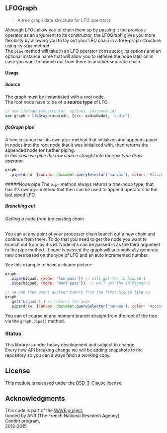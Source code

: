 ## LFOGraph

> A tree graph data structure for LFO operators

Although LFOs allow you to chain them up by passing it the previous operator as an argument to its constructor, the LFOGraph gives you more flexibility by allowing you to lay out your LFO chain in a tree-graph structure using its `pipe` method.  
The `pipe` method will take in an LFO operator constructor, its options and an optional instance name that will allow you to retrieve the node later on in case you want to branch out from there to another separate chain.

#### Usage

##### Source
The graph must be instantiated with a root node.  
The root node have to be of a **source type** of LFO.  

```js
// new lfoGraph(constructor, options, instance-id)
var graph = lfoGraph(audioIn, {src: audioNode}, 'audio'); 
```

##### lfoGraph pipe
A tree instance has its own `pipe` method that initializes and appends piped in nodes into the root node that it was initialised with, then returns the appended node for further piping.  
_In this case we pipe the raw source straight into the`sink` type draw operator._

```js
graph
  .pipe(draw, {canvas: document.querySelector('canvas'), color: '#cccccc'});
```

#####Node pipe
The `pipe` method always returns a *tree-node* type, that has it's own`pipe` method that then can be used to append operators to the last piped LFO.

##### Branching out

###### Getting a node from the existing chain

You can at any point of your processor chain branch out a new chain and continue from there.  To do that you need to get the node you want to branch out from by it's id.
Node id's can be passed in as the third argument to the pipe method. If none is passed the graph will automatically generate new ones based on the type of LFO and an auto incremented number.  

See this example to have a clearer picture:

```js
graph
  .pipe(biquad, {mode: 'low-pass'}) // will get the id biquad-1
  .pipe(biquad, {mode: 'band-pass'})  // will get the id biquad-2

// we can then start another branch from the first biquad like so
graph
  .get('biquad-1') // returns the node
  .pipe(draw, {canvas: document.querySelector('canvas'), color: '#cccccc'});
```

You can of course at any moment branch straight from the root of the tree via the `graph.pipe()` method.
### Status

This library is under heavy development and subject to change.  
Every new API breaking change we will be adding snapshots to the repository so you can always fetch a working copy.

## License
This module is released under the [BSD-3-Clause license](http://opensource.org/licenses/BSD-3-Clause).
## Acknowledgments
This code is part of the [WAVE project](http://wave.ircam.fr),  
funded by ANR (The French National Research Agency),  
_ContInt_ program,  
2012-2015.
